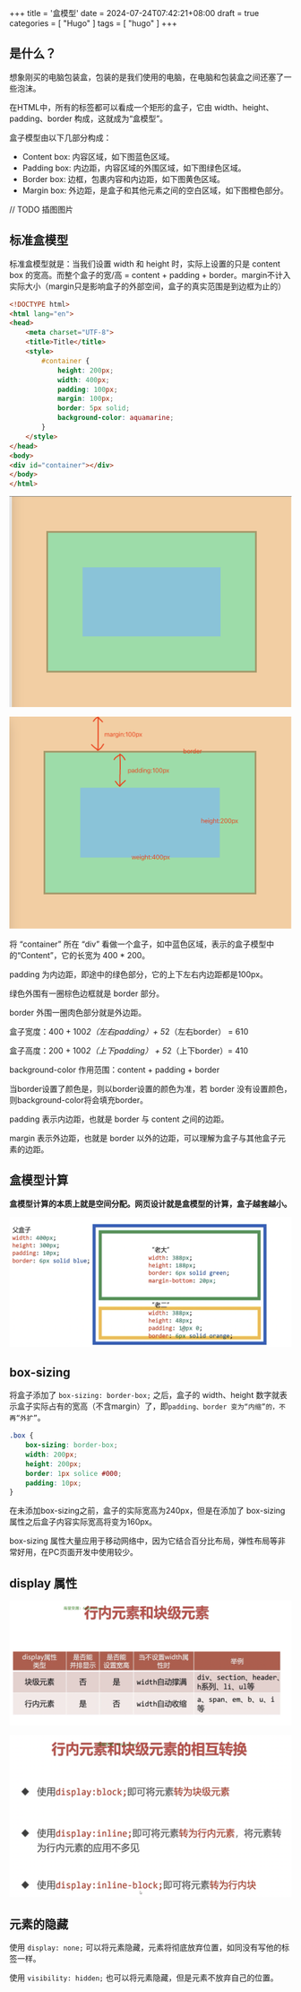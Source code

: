 +++
title = '盒模型'
date = 2024-07-24T07:42:21+08:00
draft = true
categories = [ "Hugo" ]
tags = [ "hugo" ]
+++

## 是什么？

想象刚买的电脑包装盒，包装的是我们使用的电脑，在电脑和包装盒之间还塞了一些泡沫。

在HTML中，所有的标签都可以看成一个矩形的盒子，它由 width、height、padding、border 构成，这就成为“盒模型”。

盒子模型由以下几部分构成：

* Content box: 内容区域，如下图蓝色区域。
* Padding box: 内边距，内容区域的外围区域，如下图绿色区域。
* Border box: 边框，包裹内容和内边距，如下图黄色区域。
* Margin box: 外边距，是盒子和其他元素之间的空白区域，如下图橙色部分。

// TODO 插图图片



## 标准盒模型

标准盒模型就是：当我们设置 width 和 height 时，实际上设置的只是 content box 的宽高。而整个盒子的宽/高 = content + padding + border。margin不计入实际大小（margin只是影响盒子的外部空间，盒子的真实范围是到边框为止的）

```html
<!DOCTYPE html>
<html lang="en">
<head>
    <meta charset="UTF-8">
    <title>Title</title>
    <style>
        #container {
            height: 200px;
            width: 400px;
            padding: 100px;
            margin: 100px;
            border: 5px solid;
            background-color: aquamarine;
        }
    </style>
</head>
<body>
<div id="container"></div>
</body>
</html>
```

![alt text](image.png)

![alt text](image-1.png)

将 “container” 所在 “div” 看做一个盒子，如中蓝色区域，表示的盒子模型中的“Content”，它的长宽为 400 * 200。

padding 为内边距，即途中的绿色部分，它的上下左右内边距都是100px。

绿色外围有一圈棕色边框就是 border 部分。

border 外围一圈肉色部分就是外边距。

盒子宽度：400 + 100*2（左右padding）+ 5*2（左右border） = 610

盒子高度：200 + 100*2（上下padding） + 5*2（上下border）= 410

background-color 作用范围：content + padding + border

当border设置了颜色是，则以border设置的颜色为准，若 border 没有设置颜色，则background-color将会填充border。

padding 表示内边距，也就是 border 与 content 之间的边距。

margin 表示外边距，也就是 border 以外的边距，可以理解为盒子与其他盒子元素的边距。

## 盒模型计算

**盒模型计算的本质上就是空间分配。网页设计就是盒模型的计算，盒子越套越小。**

![alt text](image-3.png)

## box-sizing

将盒子添加了 `box-sizing: border-box;` 之后，盒子的 width、height 数字就表示盒子实际占有的宽高（不含margin）了，即`padding、border 变为“内缩”的，不再“外扩”`。

```css
.box {
    box-sizing: border-box;
    width: 200px;
    height: 200px;
    border: 1px solice #000;
    padding: 10px;
}
```

在未添加box-sizing之前，盒子的实际宽高为240px，但是在添加了 box-sizing 属性之后盒子内容实际宽高将变为160px。


box-sizing 属性大量应用于移动网络中，因为它结合百分比布局，弹性布局等非常好用，在PC页面开发中使用较少。

## display 属性

![alt text](image-4.png)

![alt text](image-5.png)

## 元素的隐藏

使用 `display: none;` 可以将元素隐藏，元素将彻底放弃位置，如同没有写他的标签一样。

使用 `visibility: hidden;` 也可以将元素隐藏，但是元素不放弃自己的位置。